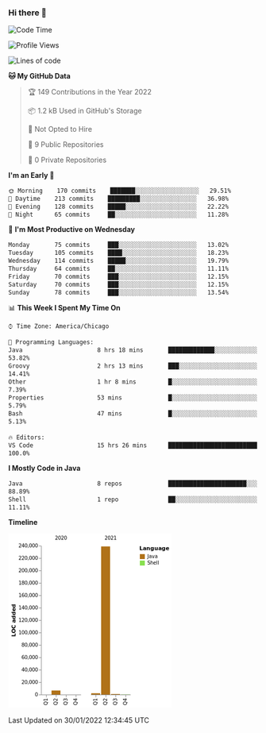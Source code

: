 ### Hi there 👋


<!--START_SECTION:waka-->
![Code Time](http://img.shields.io/badge/Code%20Time-2%2C015%20hrs%2040%20mins-blue)

![Profile Views](http://img.shields.io/badge/Profile%20Views-0-blue)

![Lines of code](https://img.shields.io/badge/From%20Hello%20World%20I%27ve%20Written-249%20Thousand%20lines%20of%20code-blue)

**🐱 My GitHub Data** 

> 🏆 149 Contributions in the Year 2022
 > 
> 📦 1.2 kB Used in GitHub's Storage 
 > 
> 🚫 Not Opted to Hire
 > 
> 📜 9 Public Repositories 
 > 
> 🔑 0 Private Repositories  
 > 
**I'm an Early 🐤** 

```text
🌞 Morning    170 commits    ███████░░░░░░░░░░░░░░░░░░   29.51% 
🌆 Daytime    213 commits    █████████░░░░░░░░░░░░░░░░   36.98% 
🌃 Evening    128 commits    █████░░░░░░░░░░░░░░░░░░░░   22.22% 
🌙 Night      65 commits     ██░░░░░░░░░░░░░░░░░░░░░░░   11.28%

```
📅 **I'm Most Productive on Wednesday** 

```text
Monday       75 commits     ███░░░░░░░░░░░░░░░░░░░░░░   13.02% 
Tuesday      105 commits    ████░░░░░░░░░░░░░░░░░░░░░   18.23% 
Wednesday    114 commits    █████░░░░░░░░░░░░░░░░░░░░   19.79% 
Thursday     64 commits     ██░░░░░░░░░░░░░░░░░░░░░░░   11.11% 
Friday       70 commits     ███░░░░░░░░░░░░░░░░░░░░░░   12.15% 
Saturday     70 commits     ███░░░░░░░░░░░░░░░░░░░░░░   12.15% 
Sunday       78 commits     ███░░░░░░░░░░░░░░░░░░░░░░   13.54%

```


📊 **This Week I Spent My Time On** 

```text
⌚︎ Time Zone: America/Chicago

💬 Programming Languages: 
Java                     8 hrs 18 mins       █████████████░░░░░░░░░░░░   53.82% 
Groovy                   2 hrs 13 mins       ███░░░░░░░░░░░░░░░░░░░░░░   14.41% 
Other                    1 hr 8 mins         █░░░░░░░░░░░░░░░░░░░░░░░░   7.39% 
Properties               53 mins             █░░░░░░░░░░░░░░░░░░░░░░░░   5.79% 
Bash                     47 mins             █░░░░░░░░░░░░░░░░░░░░░░░░   5.13%

🔥 Editors: 
VS Code                  15 hrs 26 mins      █████████████████████████   100.0%

```

**I Mostly Code in Java** 

```text
Java                     8 repos             ██████████████████████░░░   88.89% 
Shell                    1 repo              ██░░░░░░░░░░░░░░░░░░░░░░░   11.11%

```


**Timeline**

![Chart not found](https://raw.githubusercontent.com/powercasgamer/powercasgamer/master/charts/bar_graph.png) 


 Last Updated on 30/01/2022 12:34:45 UTC
<!--END_SECTION:waka-->
